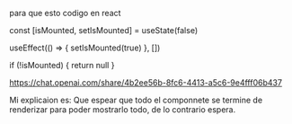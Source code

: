 para que esto codigo en react 

  const [isMounted, setIsMounted] = useState(false)

  useEffect(() => {
    setIsMounted(true)
  }, [])

  if (!isMounted) {
    return null
  }

https://chat.openai.com/share/4b2ee56b-8fc6-4413-a5c6-9e4fff06b437 

Mi explicaion es: Que espear que todo el componnete se termine de renderizar para poder mostrarlo todo, de lo contrario espera.

